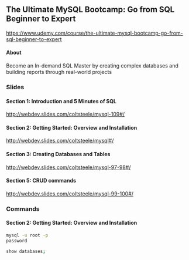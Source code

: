 ## The Ultimate MySQL Bootcamp: Go from SQL Beginner to Expert

https://www.udemy.com/course/the-ultimate-mysql-bootcamp-go-from-sql-beginner-to-expert

#### About

Become an In-demand SQL Master by creating complex databases and building reports through real-world projects

### Slides

#### Section 1: Introduction and 5 Minutes of SQL

http://webdev.slides.com/coltsteele/mysql-109#/

#### Section 2: Getting Started: Overview and Installation

http://webdev.slides.com/coltsteele/mysql#/

#### Section 3: Creating Databases and Tables

http://webdev.slides.com/coltsteele/mysql-97-98#/

#### Section 5: CRUD commands

http://webdev.slides.com/coltsteele/mysql-99-100#/

### Commands

#### Section 2: Getting Started: Overview and Installation

```bash
mysql -u root -p
password

show databases;
```


